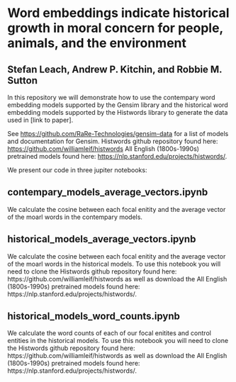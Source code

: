 
<h1>Word embeddings indicate historical growth in moral concern for people, animals, and the environment</h1>

<h2>Stefan Leach, Andrew P. Kitchin, and Robbie M. Sutton</h2>

In this repository we will demonstrate how to use the contempary word embedding models supported by the Gensim library and the historical word embedding models supported by the Histwords library to generate the data used in [link to paper]. 

See https://github.com/RaRe-Technologies/gensim-data for a list of models and documentation for Gensim.
Histwords github repository found here: https://github.com/williamleif/histwords 
All English (1800s-1990s) pretrained models found here: https://nlp.stanford.edu/projects/histwords/.

We present our code in three jupiter notebooks:

<h2>contempary_models_average_vectors.ipynb</h2>
We calculate the cosine between each focal enitity and the average vector of the moarl words in the contempary models.

<h2>historical_models_average_vectors.ipynb</h2>
We calculate the cosine between each focal enitity and the average vector of the moarl words in the historical models. To use this notebook you will need to clone the Histwords github repository found here: https://github.com/williamleif/histwords as well as download the All English (1800s-1990s) pretrained models found here: https://nlp.stanford.edu/projects/histwords/.

<h2>historical_models_word_counts.ipynb</h2>
We calculate the word counts of each of our focal enitites and control entities in the historical models. To use this notebook you will need to clone the Histwords github repository found here: https://github.com/williamleif/histwords as well as download the All English (1800s-1990s) pretrained models found here: https://nlp.stanford.edu/projects/histwords/.
